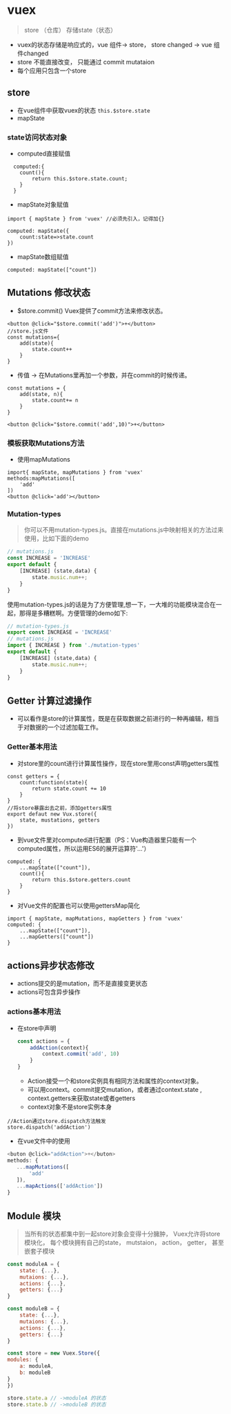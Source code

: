 # vuex
> store （仓库） 存储state（状态）

- vuex的状态存储是响应式的，vue 组件-> store， store changed -> vue 组件changed
- store 不能直接改变， 只能通过 commit mutataion
- 每个应用只包含一个store


## store
- 在vue组件中获取vuex的状态 ```this.$store.state```
- mapState
### state访问状态对象
- computed直接赋值
```vuejs
  computed:{
    count(){
        return this.$store.state.count;
    }
  }
```
- mapState对象赋值
```vuejs
import { mapState } from 'vuex' //必须先引入，记得加{}

computed: mapState({
    count:state=>state.count
})
```
- mapState数组赋值
```vuejs
computed: mapState(["count"])
```

## Mutations 修改状态
- $store.commit() Vuex提供了commit方法来修改状态。
```
<button @click="$store.commit('add')">+</button>
//store.js文件
const mutations={
    add(state){
        state.count++
    }
}
```

- 传值 -> 在Mutations里再加一个参数，并在commit的时候传递。
```
const mutations = {
    add(state, n){
        state.count+= n
    }
}

<button @click="$store.commit('add',10)">+</button>
```
### 模板获取Mutations方法
- 使用mapMutations
```
import{ mapState, mapMutations } from 'vuex'
methods:mapMutations([
    'add'
])
<button @click='add'></button>

```

### Mutation-types
> 你可以不用mutation-types.js。直接在mutations.js中映射相关的方法过来使用，比如下面的demo
```javascript
// mutations.js
const INCREASE = 'INCREASE'
export default {
    [INCREASE] (state,data) {
        state.music.num++;
    }
}
```
使用mutation-types.js的话是为了方便管理,想一下，一大堆的功能模块混合在一起，那得是多糟糕啊。方便管理的demo如下:
```javascript
// mutation-types.js
export const INCREASE = 'INCREASE'
// mutations.js
import { INCREASE } from './mutation-types'
export default {
    [INCREASE] (state,data) {
        state.music.num++;
    }
}
```



## Getter 计算过滤操作
- 可以看作是store的计算属性，既是在获取数据之前进行的一种再编辑，相当于对数据的一个过滤加载工作。
### Getter基本用法
- 对store里的count进行计算属性操作，现在store里用const声明getters属性
```vuejs
const getters = {
    count:function(state){
        return state.count += 10
    }
}
//将store暴露出去之前，添加getters属性
export defaut new Vux.store({
    state, mustations, getters
})
```
- 到vue文件里对computed进行配置（PS：Vue构造器里只能有一个computed属性，所以运用ES6的展开运算符'...'）
```vuejs
computed: {
    ...mapState(["count"]),
    count(){
        return this.$store.getters.count
    }
}
```
- 对Vue文件的配置也可以使用gettersMap简化
```vuejs
import { mapState, mapMutations, mapGetters } from 'vuex'
computed: {
    ...mapState(["count"]),
    ...mapGetters(["count"])
}
```
## actions异步状态修改
- actions提交的是mutation，而不是直接变更状态
- actions可包含异步操作
### actions基本用法
 - 在store中声明
 	```javascript
 	const actions = {
 		addAction(context){
 			context.commit('add', 10)
 		}
 	}
 	```
   - Action接受一个和store实例具有相同方法和属性的context对象。
   - 可以用context。commit提交mutation，或者通过context.state , context.getters来获取state或者getters
   - context对象不是store实例本身
 ```vuejs
//Action通过store.dispatch方法触发
store.dispatch('addAction')
```
 - 在vue文件中的使用
 ```js
<buton @click="addAction">+</buton>
methods: {
    ...mapMutations([
        'add'
    ]),
    ...mapActions(['addAction'])
}
```
## Module 模块
> 当所有的状态都集中到一起store对象会变得十分臃肿， Vuex允许将store模块化，
每个模块拥有自己的state， mutstaion， action， getter， 甚至嵌套子模块
```js
const moduleA = {
    state: {...},
    mutaions: {...},
    actions: {...},
    getters: {...}
}

const moduleB = {
    state: {...},
    mutaions: {...},
    actions: {...},
    getters: {...}
}

const store = new Vuex.Store({
modules: {
    a: moduleA,
    b: moduleB
}
})

store.state.a // ->moduleA 的状态
store.state.b // ->moduleB 的状态
```
